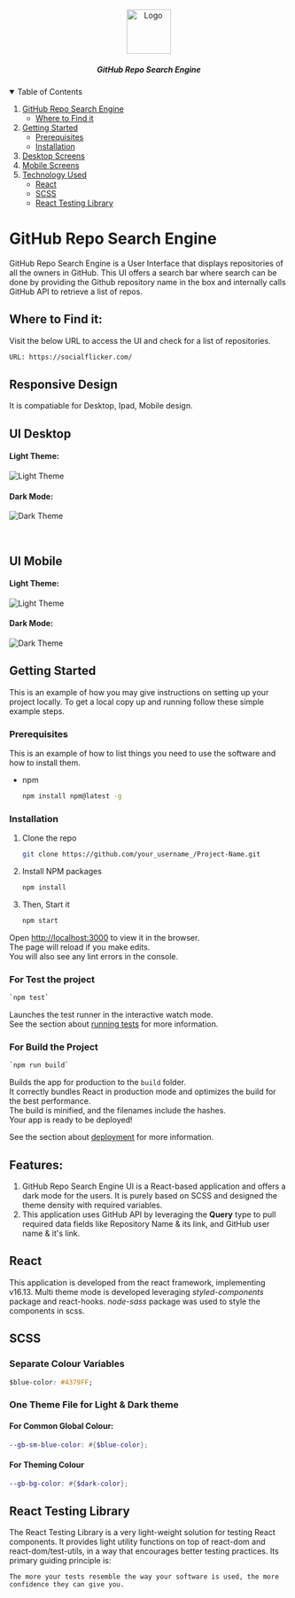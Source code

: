 <!-- PROJECT LOGO -->
<br />
<p align="center">
  <a href="https://github.com/samirbhargava01/react-github-search">
    <img src="https://github.com/samirbhargava01/react-github-search/blob/master/src/resources/logo-github-project.png" alt="Logo" width="80" height="80">
  </a>
  <h5 align="center">GitHub Repo Search Engine</h5>
</p>


<!-- TABLE OF CONTENTS -->
<details open="open">
  <summary>Table of Contents</summary>
  <ol>
    <li>
      <a href="#github-repo-search-engine">GitHub Repo Search Engine </a>
      <ul>
        <li><a href="#where-to-find-it">Where to Find it</a></li>
      </ul>
    </li>
    <li>
      <a href="#getting-started">Getting Started</a>
      <ul>
        <li><a href="#prerequisites">Prerequisites</a></li>
        <li><a href="#installation">Installation</a></li>
      </ul>
    </li>    
    <li>
      <a href="#ui-desktop">Desktop Screens</a>
    </li>
    <li>
      <a href="#ui-mobile">Mobile Screens</a>
    </li>   
    <li><a href="#features">Technology Used</a>
     <ul>
      <li><a href="#react">React</a>
      </li>
      <li><a href="#scss">SCSS</a>
      </li>
      <li><a href="#react-testing-library">React Testing Library</a>
      </li>      
     </ul>
   </li>
  </ol>
</details>


# GitHub Repo Search Engine 

GitHub Repo Search Engine is a User Interface that displays repositories of all the owners in GitHub. This UI offers a search bar where search can be done by providing the Github repository name in the box and internally calls GitHub API to retrieve a list of repos. 
 

## Where to Find it: 

Visit the below URL to access the UI and check for a list of repositories.  

```bash
URL: https://socialflicker.com/
```

## Responsive Design

It is compatiable for Desktop, Ipad, Mobile design.

## UI Desktop
#### Light Theme:
![Light Theme](https://github.com/samirbhargava01/react-github-search/blob/master/src/resources/desktop-screen.PNG)
#### Dark Mode:
![Dark Theme](https://github.com/samirbhargava01/react-github-search/blob/master/src/resources/desktop-screen-dark.PNG)

<br>

## UI Mobile
#### Light Theme:
![Light Theme](https://github.com/samirbhargava01/react-github-search/blob/master/src/resources/mobile-screen.PNG)
#### Dark Mode:
![Dark Theme](https://github.com/samirbhargava01/react-github-search/blob/master/src/resources/mobile-screen-dark.PNG)

<!-- GETTING STARTED -->
## Getting Started

This is an example of how you may give instructions on setting up your project locally.
To get a local copy up and running follow these simple example steps.

### Prerequisites

This is an example of how to list things you need to use the software and how to install them.
* npm
  ```sh
  npm install npm@latest -g
  ```

### Installation

1. Clone the repo
   ```sh
   git clone https://github.com/your_username_/Project-Name.git
   ```
2. Install NPM packages
   ```sh
   npm install
   ```
3. Then, Start it 
   ```sh
   npm start
   ```  
Open [http://localhost:3000](http://localhost:3000) to view it in the browser.  
The page will reload if you make edits.  
You will also see any lint errors in the console.

### For Test the project
  ```sh
  `npm test`
  ```
Launches the test runner in the interactive watch mode.<br />
See the section about [running tests](https://facebook.github.io/create-react-app/docs/running-tests) for more information.

### For Build the Project
  ```sh
  `npm run build`
  ```
Builds the app for production to the `build` folder.  
It correctly bundles React in production mode and optimizes the build for the best performance.  
The build is minified, and the filenames include the hashes.  
Your app is ready to be deployed!

See the section about [deployment](https://facebook.github.io/create-react-app/docs/deployment) for more information.

## Features:

1. GitHub Repo Search Engine UI is a React-based application and offers a dark mode for the users. It is purely based on SCSS and designed the theme density with required variables. 
2. This application uses GitHub API by leveraging the **Query** type to pull required data fields like Repository Name & its link, and GitHub user name & it's link.

## React 
This application is developed from the react framework, implementing v16.13. 
Multi theme mode is developed leveraging *styled-components* package and react-hooks. *node-sass* package was used to style the components in scss. 

## SCSS
### Separate Colour Variables

```css
$blue-color: #4379FF;
```

### One Theme File for Light & Dark theme
#### For Common Global Colour:
```scss
--gb-sm-blue-color: #{$blue-color};
```
#### For Theming Colour
```scss
--gb-bg-color: #{$dark-color};
```
## React Testing Library
The React Testing Library is a very light-weight solution for testing React components. It provides light utility functions on top of react-dom and react-dom/test-utils, in a way that encourages better testing practices. Its primary guiding principle is:
```
The more your tests resemble the way your software is used, the more confidence they can give you.
```
